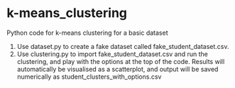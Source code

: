 # k-means_clustering
Python code for k-means clustering for a basic dataset

1) Use dataset.py to create a fake dataset called fake_student_dataset.csv.
2) Use clustering.py to import fake_student_dataset.csv and run the clustering, and play with the options at the top of the code.
Results will automatically be visualised as a scatterplot, and output will be saved numerically as student_clusters_with_options.csv
